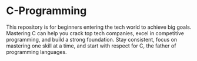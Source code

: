 # C-Programming
This repository is for beginners entering the tech world to achieve big goals. Mastering C can help you crack top tech companies, excel in competitive programming, and build a strong foundation. Stay consistent, focus on mastering one skill at a time, and start with respect for C, the father of programming languages.
